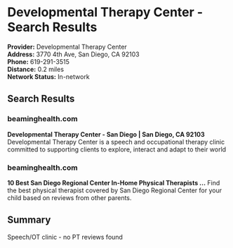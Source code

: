 # Developmental Therapy Center - Search Results

**Provider:** Developmental Therapy Center  
**Address:** 3770 4th Ave, San Diego, CA 92103  
**Phone:** 619-291-3515  
**Distance:** 0.2 miles  
**Network Status:** In-network  

## Search Results

### beaminghealth.com
**Developmental Therapy Center - San Diego | San Diego, CA 92103**
Developmental Therapy Center is a speech and occupational therapy clinic committed to supporting clients to explore, interact and adapt to their world

### beaminghealth.com  
**10 Best San Diego Regional Center In-Home Physical Therapists ...**
Find the best physical therapist covered by San Diego Regional Center for your child based on reviews from other parents.

## Summary
Speech/OT clinic - no PT reviews found
